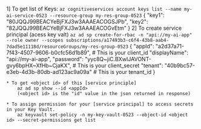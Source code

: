 1] To get list of Keys:
    `az cognitiveservices account keys list --name my-ai-service-0523 --resource-group my-res-group-0523`
    {
        "key1": "80JQQJ99BEACYeBjFXJ3w3AAAEACOGSJPb",
        "key2": "82JQQJ99BEACYeBjFXJ3w3AAAEACOGvEtm"
    }
2] To create service principal (acess key valt)
`az ad sp create-for-rbac -n "api://my-ai-app" --role owner --scopes subscriptions/a17493b3-c6f4-43b8-aab4-7dad5e11118d/resourceGroups/my-res-group-0523`
    {
    "appId": "a2d37a71-7f43-4507-9606-b0cfc56d1b89",            # This is your client_id
    "displayName": "api://my-ai-app",
    "password": "yyc8Q~jiC.BXwIJAVONT-gvy6bpHX~XfHb~CjaKX",     # This is your client_secret
    "tenant": "40b9bc57-e3eb-4d3b-80db-ad123ac9a09a"            # This is your tenant_id
    }

    * To get <object id> of this [service principle]
        az ad sp show --id <appId>
        (<object id> is the "id" value in the json returned in response)

    * To assign permission for your [service principal] to access secrets in your Key Vault.
        az keyvault set-policy -n my-key-vault-0523 --object-id <object id> --secret-permissions get list
    